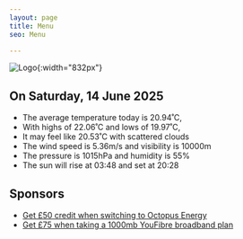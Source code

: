 ```yaml
---
layout: page
title: Menu
seo: Menu

---
```


![Logo](/images/logo.jpg){:width="832px"}

<!-- weather_marker starts -->
## On Saturday, 14 June 2025

- The average temperature today is 20.94˚C,
- With highs of 22.06˚C and lows of 19.97˚C,
- It may feel like 20.53˚C with scattered clouds
- The wind speed is 5.36m/s and visibility is 10000m
- The pressure is 1015hPa and humidity is 55%
- The sun will rise at 03:48 and set at 20:28

<!-- weather_marker ends -->

## Sponsors

- [Get £50 credit when switching to Octopus Energy](https://bit.ly/3oD1nnS)
- [Get £75 when taking a 1000mb YouFibre broadband plan](https://aklam.io/91zWhU?)
